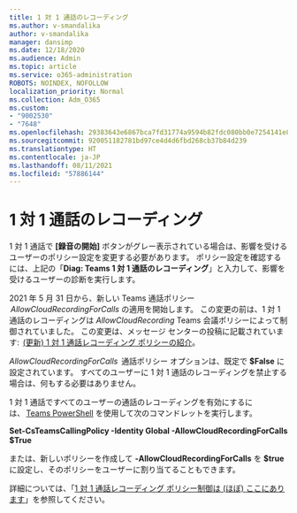 ```yaml
---
title: 1 対 1 通話のレコーディング
ms.author: v-smandalika
author: v-smandalika
manager: dansimp
ms.date: 12/18/2020
ms.audience: Admin
ms.topic: article
ms.service: o365-administration
ROBOTS: NOINDEX, NOFOLLOW
localization_priority: Normal
ms.collection: Adm_O365
ms.custom:
- "9002530"
- "7648"
ms.openlocfilehash: 29383643e6867bca7fd31774a9594b82fdc080bb0e7254141e8c883ad861075e
ms.sourcegitcommit: 920051182781bd97ce4d4d6fbd268cb37b84d239
ms.translationtype: HT
ms.contentlocale: ja-JP
ms.lasthandoff: 08/11/2021
ms.locfileid: "57886144"
---
```

# <a name="11-call-recording"></a>1 対 1 通話のレコーディング

1 対 1 通話で **[録音の開始]** ボタンがグレー表示されている場合は、影響を受けるユーザーのポリシー設定を変更する必要があります。 ポリシー設定を確認するには、上記の「**Diag: Teams 1 対 1 通話のレコーディング**」と入力して、影響を受けるユーザーの診断を実行します。     

2021 年 5 月 31 日から、新しい Teams 通話ポリシー  *AllowCloudRecordingForCalls* の適用を開始します。 この変更の前は、1 対 1 通話のレコーディングは *AllowCloudRecording* Teams 会議ポリシーによって制御されていました。 この変更は、メッセージ センターの投稿に記載されています:  [(更新) 1 対 1 通話レコーディング ポリシーの紹介](https://portal.microsoft.com/Adminportal/Home?ref=MessageCenter/:/messages/MC238796)。  

*AllowCloudRecordingForCalls*  通話ポリシー オプションは、既定で **$False** に設定されています。 すべてのユーザーに 1 対 1 通話のレコーディングを禁止する場合は、何もする必要はありません。  

1 対 1 通話ですべてのユーザーの通話のレコーディングを有効にするには、 [Teams PowerShell](https://docs.microsoft.com/microsoftteams/teams-powershell-install) を使用して次のコマンドレットを実行します。 

**Set-CsTeamsCallingPolicy -Identity Global -AllowCloudRecordingForCalls $True** 

または、新しいポリシーを作成して **-AllowCloudRecordingForCalls** を **$true** に設定し、そのポリシーをユーザーに割り当てることもできます。 

詳細については、「[1 対 1 通話レコーディング ポリシー制御は (ほぼ) ここにあります](https://techcommunity.microsoft.com/t5/microsoft-teams-support/1-1-call-recording-policy-controls-are-almost-here/ba-p/2217668)」を参照してください。
